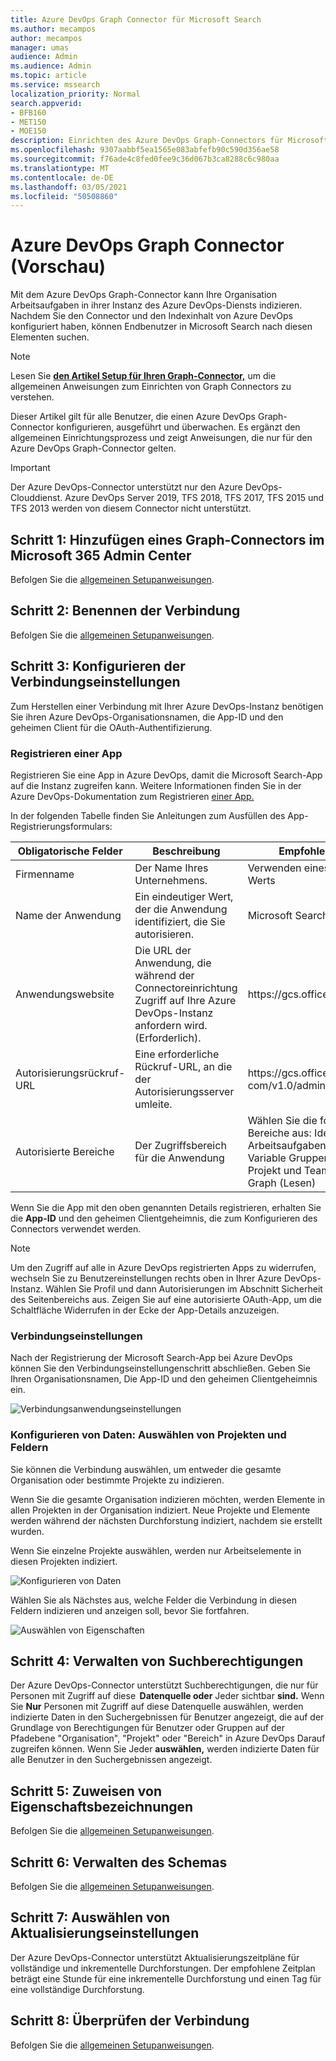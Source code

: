 ```yaml
---
title: Azure DevOps Graph Connector für Microsoft Search
ms.author: mecampos
author: mecampos
manager: umas
audience: Admin
ms.audience: Admin
ms.topic: article
ms.service: mssearch
localization_priority: Normal
search.appverid:
- BFB160
- MET150
- MOE150
description: Einrichten des Azure DevOps Graph-Connectors für Microsoft Search
ms.openlocfilehash: 9307aabbf5ea1565e083abfefb90c590d356ae58
ms.sourcegitcommit: f76ade4c8fed0fee9c36d067b3ca8288c6c980aa
ms.translationtype: MT
ms.contentlocale: de-DE
ms.lasthandoff: 03/05/2021
ms.locfileid: "50508860"
---
```

<!---Previous ms.author: shgrover --->

# <a name="azure-devops-graph-connector-preview"></a>Azure DevOps Graph Connector (Vorschau)

Mit dem Azure DevOps Graph-Connector kann Ihre Organisation Arbeitsaufgaben in ihrer Instanz des Azure DevOps-Diensts indizieren. Nachdem Sie den Connector und den Indexinhalt von Azure DevOps konfiguriert haben, können Endbenutzer in Microsoft Search nach diesen Elementen suchen.

> [!NOTE]
> Lesen Sie [**den Artikel Setup für Ihren Graph-Connector,**](configure-connector.md) um die allgemeinen Anweisungen zum Einrichten von Graph Connectors zu verstehen.

Dieser Artikel gilt für alle Benutzer, die einen Azure DevOps Graph-Connector konfigurieren, ausgeführt und überwachen. Es ergänzt den allgemeinen Einrichtungsprozess und zeigt Anweisungen, die nur für den Azure DevOps Graph-Connector gelten.

>[!IMPORTANT]
>Der Azure DevOps-Connector unterstützt nur den Azure DevOps-Clouddienst. Azure DevOps Server 2019, TFS 2018, TFS 2017, TFS 2015 und TFS 2013 werden von diesem Connector nicht unterstützt.

<!---## Before you get started-->

<!---Insert "Before you get started" recommendations for this data source-->

## <a name="step-1-add-a-graph-connector-in-the-microsoft-365-admin-center"></a>Schritt 1: Hinzufügen eines Graph-Connectors im Microsoft 365 Admin Center

Befolgen Sie die [allgemeinen Setupanweisungen](https://docs.microsoft.com/microsoftsearch/configure-connector).
<!---If the above phrase does not apply, delete it and insert specific details for your data source that are different from general setup 
instructions.-->

## <a name="step-2-name-the-connection"></a>Schritt 2: Benennen der Verbindung

Befolgen Sie die [allgemeinen Setupanweisungen](https://docs.microsoft.com/microsoftsearch/configure-connector).
<!---If the above phrase does not apply, delete it and insert specific details for your data source that are different from general setup 
instructions.-->

## <a name="step-3-configure-the-connection-settings"></a>Schritt 3: Konfigurieren der Verbindungseinstellungen

Zum Herstellen einer Verbindung mit Ihrer Azure DevOps-Instanz benötigen Sie ihren Azure DevOps-Organisationsnamen, die App-ID und den geheimen Client für die OAuth-Authentifizierung. [](https://docs.microsoft.com/azure/devops/organizations/accounts/create-organization)

### <a name="register-an-app"></a>Registrieren einer App

Registrieren Sie eine App in Azure DevOps, damit die Microsoft Search-App auf die Instanz zugreifen kann. Weitere Informationen finden Sie in der Azure DevOps-Dokumentation zum Registrieren [einer App.](https://docs.microsoft.com/azure/devops/integrate/get-started/authentication/oauth?view=azure-devops#register-your-app&preserve-view=true)

In der folgenden Tabelle finden Sie Anleitungen zum Ausfüllen des App-Registrierungsformulars:

Obligatorische Felder | Beschreibung | Empfohlener Wert
--- | --- | ---
| Firmenname         | Der Name Ihres Unternehmens. | Verwenden eines geeigneten Werts   |
| Name der Anwendung     | Ein eindeutiger Wert, der die Anwendung identifiziert, die Sie autorisieren.    | Microsoft Search     |
| Anwendungswebsite  | Die URL der Anwendung, die während der Connectoreinrichtung Zugriff auf Ihre Azure DevOps-Instanz anfordern wird. (Erforderlich).  | https://<span>gcs.office.</span> com/
| Autorisierungsrückruf-URL        | Eine erforderliche Rückruf-URL, an die der Autorisierungsserver umleite. | https://<span>gcs.office.</span> com/v1.0/admin/oauth/callback|
| Autorisierte Bereiche | Der Zugriffsbereich für die Anwendung | Wählen Sie die folgenden Bereiche aus: Identität (Lesen), Arbeitsaufgaben (Lesen), Variable Gruppen (Lesen), Projekt und Team (Lesen), Graph (Lesen)|

Wenn Sie die App mit den oben genannten Details registrieren, erhalten Sie die **App-ID** und den geheimen Clientgeheimnis, die zum Konfigurieren des Connectors verwendet werden. 

>[!NOTE]
>Um den Zugriff auf alle in Azure DevOps registrierten Apps zu widerrufen, wechseln Sie zu Benutzereinstellungen rechts oben in Ihrer Azure DevOps-Instanz. Wählen Sie Profil und dann Autorisierungen im Abschnitt Sicherheit des Seitenbereichs aus. Zeigen Sie auf eine autorisierte OAuth-App, um die Schaltfläche Widerrufen in der Ecke der App-Details anzuzeigen.

### <a name="connection-settings"></a>Verbindungseinstellungen

Nach der Registrierung der Microsoft Search-App bei Azure DevOps können Sie den Verbindungseinstellungenschritt abschließen. Geben Sie Ihren Organisationsnamen, Die App-ID und den geheimen Clientgeheimnis ein.

![Verbindungsanwendungseinstellungen](media/ADO_Connection_settings_2.png)

### <a name="configure-data-select-projects-and-fields"></a>Konfigurieren von Daten: Auswählen von Projekten und Feldern

Sie können die Verbindung auswählen, um entweder die gesamte Organisation oder bestimmte Projekte zu indizieren.

Wenn Sie die gesamte Organisation indizieren möchten, werden Elemente in allen Projekten in der Organisation indiziert. Neue Projekte und Elemente werden während der nächsten Durchforstung indiziert, nachdem sie erstellt wurden.

Wenn Sie einzelne Projekte auswählen, werden nur Arbeitselemente in diesen Projekten indiziert.

![Konfigurieren von Daten](media/ADO_Configure_data.png)

Wählen Sie als Nächstes aus, welche Felder die Verbindung in diesen Feldern indizieren und anzeigen soll, bevor Sie fortfahren.

![Auswählen von Eigenschaften](media/ADO_choose_properties.png)

## <a name="step-4-manage-search-permissions"></a>Schritt 4: Verwalten von Suchberechtigungen

Der Azure DevOps-Connector unterstützt Suchberechtigungen, die nur für Personen mit Zugriff auf diese  **Datenquelle oder** Jeder sichtbar **sind.** Wenn Sie **Nur** Personen mit Zugriff auf diese Datenquelle auswählen, werden indizierte Daten in den Suchergebnissen für Benutzer angezeigt, die auf der Grundlage von Berechtigungen für Benutzer oder Gruppen auf der Pfadebene "Organisation", "Projekt" oder "Bereich" in Azure DevOps Darauf zugreifen können. Wenn Sie Jeder **auswählen,** werden indizierte Daten für alle Benutzer in den Suchergebnissen angezeigt.

## <a name="step-5-assign-property-labels"></a>Schritt 5: Zuweisen von Eigenschaftsbezeichnungen

Befolgen Sie die [allgemeinen Setupanweisungen](https://docs.microsoft.com/microsoftsearch/configure-connector).

## <a name="step-6-manage-schema"></a>Schritt 6: Verwalten des Schemas

Befolgen Sie die [allgemeinen Setupanweisungen](https://docs.microsoft.com/microsoftsearch/configure-connector).

## <a name="step-7-choose-refresh-settings"></a>Schritt 7: Auswählen von Aktualisierungseinstellungen

Der Azure DevOps-Connector unterstützt Aktualisierungszeitpläne für vollständige und inkrementelle Durchforstungen.
Der empfohlene Zeitplan beträgt eine Stunde für eine inkrementelle Durchforstung und einen Tag für eine vollständige Durchforstung.

## <a name="step-8-review-connection"></a>Schritt 8: Überprüfen der Verbindung

Befolgen Sie die [allgemeinen Setupanweisungen](https://docs.microsoft.com/microsoftsearch/configure-connector).
<!---If the above phrase does not apply, delete it and insert specific details for your data source that are different from general setup 
instructions.-->

<!---## Troubleshooting-->
<!---Insert troubleshooting recommendations for this data source-->

<!---## Limitations-->
<!---Insert limitations for this data source-->
